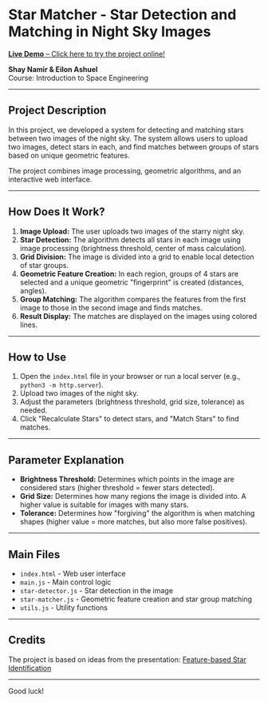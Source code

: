 # Star Matcher - Star Detection and Matching in Night Sky Images

[**Live Demo** – Click here to try the project online!](https://shaynamir.github.io/star-matcher/)

**Shay Namir & Eilon Ashuel**  
Course: Introduction to Space Engineering

---

## Project Description

In this project, we developed a system for detecting and matching stars between two images of the night sky. The system allows users to upload two images, detect stars in each, and find matches between groups of stars based on unique geometric features.

The project combines image processing, geometric algorithms, and an interactive web interface.

---

## How Does It Work?
1. **Image Upload:** The user uploads two images of the starry night sky.
2. **Star Detection:** The algorithm detects all stars in each image using image processing (brightness threshold, center of mass calculation).
3. **Grid Division:** The image is divided into a grid to enable local detection of star groups.
4. **Geometric Feature Creation:** In each region, groups of 4 stars are selected and a unique geometric "fingerprint" is created (distances, angles).
5. **Group Matching:** The algorithm compares the features from the first image to those in the second image and finds matches.
6. **Result Display:** The matches are displayed on the images using colored lines.

---

## How to Use
1. Open the `index.html` file in your browser or run a local server (e.g., `python3 -m http.server`).
2. Upload two images of the night sky.
3. Adjust the parameters (brightness threshold, grid size, tolerance) as needed.
4. Click "Recalculate Stars" to detect stars, and "Match Stars" to find matches.

---

## Parameter Explanation
- **Brightness Threshold:** Determines which points in the image are considered stars (higher threshold = fewer stars detected).
- **Grid Size:** Determines how many regions the image is divided into. A higher value is suitable for images with many stars.
- **Tolerance:** Determines how "forgiving" the algorithm is when matching shapes (higher value = more matches, but also more false positives).

---

## Main Files
- `index.html` - Web user interface
- `main.js` - Main control logic
- `star-detector.js` - Star detection in the image
- `star-matcher.js` - Geometric feature creation and star group matching
- `utils.js` - Utility functions

---

## Credits
The project is based on ideas from the presentation: [Feature-based Star Identification](https://sites.astro.caltech.edu/~moncelsi/FTS_talk.pdf)

---

Good luck!

